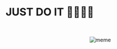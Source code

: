 # JUST DO IT 🚀🚀🚀🚀

<br>

<p align="center">
  <img src="https://pics.me.me/i-wanna-code-but-i-dont-know-how-to-get-66204361.png" alt="meme" />
</p>
